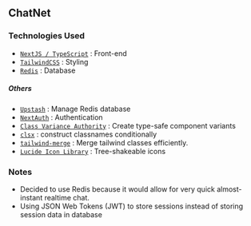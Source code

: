 ## ChatNet

### Technologies Used
- [`NextJS / TypeScript`](https://nextjs.org/) : Front-end
- [`TailwindCSS`](https://tailwindcss.com/) : Styling
- [`Redis`](https://redis.io/) : Database

##### Others
- [`Upstash`](https://upstash.com/) : Manage Redis database
- [`NextAuth`](https://next-auth.js.org/) : Authentication
- [`Class Variance Authority`](https://cva.style/) : Create type-safe component variants
- [`clsx`](https://github.com/lukeed/clsx#readme) : construct classnames conditionally
- [`tailwind-merge`](https://www.npmjs.com/package/tailwind-merge) : Merge tailwind classes efficiently.
- [`Lucide Icon Library`](https://lucide.dev/docs/lucide-react) : Tree-shakeable icons

### Notes
-  Decided to use Redis because it would allow for very quick almost-instant realtime chat.
- Using  JSON Web Tokens (JWT) to store sessions instead of storing session data in database